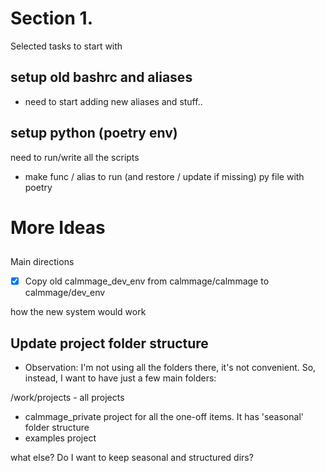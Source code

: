 # Section 1. 
Selected tasks to start with

## setup old bashrc and aliases
- need to start adding new aliases and stuff..

## setup python (poetry env)
need to run/write all the scripts
- make func / alias to run (and restore / update if missing) py file with poetry





# More Ideas

## 
Main directions
- [x] Copy old calmmage_dev_env from calmmage/calmmage to calmmage/dev_env

how the new system would work
## Update project folder structure
- Observation: I'm not using all the folders there, it's not convenient.
So, instead, I want to have just a few main folders:

/work/projects - all projects
- calmmage_private project for all the one-off items. It has 'seasonal' folder structure
- examples project

what else?
Do I want to keep seasonal and structured dirs? 